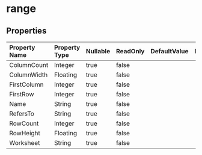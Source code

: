 # **range**

 

## **Properties**

| Property Name | Property Type | Nullable |  ReadOnly | DefaultValue | Description | 
| :- | :- | :- |:- |  :- | :- |
|ColumnCount|Integer|true|false |  ||
|ColumnWidth|Floating|true|false |  ||
|FirstColumn|Integer|true|false |  ||
|FirstRow|Integer|true|false |  ||
|Name|String|true|false |  ||
|RefersTo|String|true|false |  ||
|RowCount|Integer|true|false |  ||
|RowHeight|Floating|true|false |  ||
|Worksheet|String|true|false |  ||

